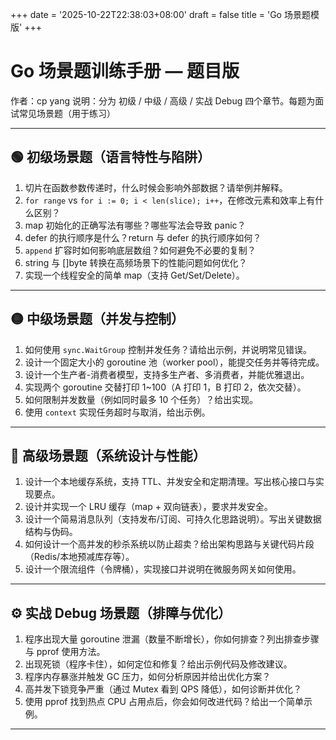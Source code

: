 +++
date = '2025-10-22T22:38:03+08:00'
draft = false
title = 'Go 场景题模版'
+++



# Go 场景题训练手册 — 题目版

作者：cp yang
说明：分为 初级 / 中级 / 高级 / 实战 Debug 四个章节。每题为面试常见场景题（用于练习）

---
## 🟢 初级场景题（语言特性与陷阱）

1. 切片在函数参数传递时，什么时候会影响外部数据？请举例并解释。
2. `for range` vs `for i := 0; i < len(slice); i++`，在修改元素和效率上有什么区别？
3. map 初始化的正确写法有哪些？哪些写法会导致 panic？
4. defer 的执行顺序是什么？return 与 defer 的执行顺序如何？
5. `append` 扩容时如何影响底层数组？如何避免不必要的复制？
6. string 与 []byte 转换在高频场景下的性能问题如何优化？
7. 实现一个线程安全的简单 map（支持 Get/Set/Delete）。

---
## 🟡 中级场景题（并发与控制）

1. 如何使用 `sync.WaitGroup` 控制并发任务？请给出示例，并说明常见错误。
2. 设计一个固定大小的 goroutine 池（worker pool），能提交任务并等待完成。
3. 设计一个生产者-消费者模型，支持多生产者、多消费者，并能优雅退出。
4. 实现两个 goroutine 交替打印 1~100（A 打印 1，B 打印 2，依次交替）。
5. 如何限制并发数量（例如同时最多 10 个任务）？给出实现。
6. 使用 `context` 实现任务超时与取消，给出示例。

---
## 🔴 高级场景题（系统设计与性能）

1. 设计一个本地缓存系统，支持 TTL、并发安全和定期清理。写出核心接口与实现要点。
2. 设计并实现一个 LRU 缓存（map + 双向链表），要求并发安全。
3. 设计一个简易消息队列（支持发布/订阅、可持久化思路说明）。写出关键数据结构与伪码。
4. 如何设计一个高并发的秒杀系统以防止超卖？给出架构思路与关键代码片段（Redis/本地预减库存等）。
5. 设计一个限流组件（令牌桶），实现接口并说明在微服务网关如何使用。

---
## ⚙️ 实战 Debug 场景题（排障与优化）

1. 程序出现大量 goroutine 泄漏（数量不断增长），你如何排查？列出排查步骤与 pprof 使用方法。
2. 出现死锁（程序卡住），如何定位和修复？给出示例代码及修改建议。
3. 程序内存暴涨并触发 GC 压力，如何分析原因并给出优化方案？
4. 高并发下锁竞争严重（通过 Mutex 看到 QPS 降低），如何诊断并优化？
5. 使用 pprof 找到热点 CPU 占用点后，你会如何改进代码？给出一个简单示例。

---

